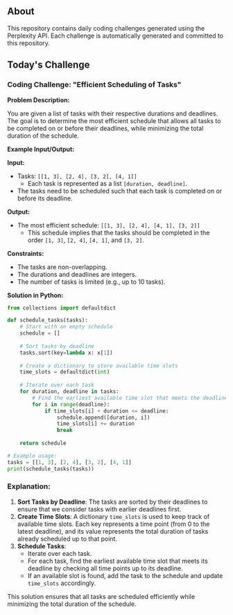 ## About

This repository contains daily coding challenges generated using the Perplexity API. Each challenge is automatically generated and committed to this repository.

## Today's Challenge

### Coding Challenge: "Efficient Scheduling of Tasks"

**Problem Description:**

You are given a list of tasks with their respective durations and deadlines. The goal is to determine the most efficient schedule that allows all tasks to be completed on or before their deadlines, while minimizing the total duration of the schedule.

**Example Input/Output:**

**Input:**
- Tasks: `[[1, 3], [2, 4], [3, 2], [4, 1]]`
  - Each task is represented as a list `[duration, deadline]`.
- The tasks need to be scheduled such that each task is completed on or before its deadline.

**Output:**
- The most efficient schedule: `[[1, 3], [2, 4], [4, 1], [3, 2]]`
  - This schedule implies that the tasks should be completed in the order `[1, 3]`, `[2, 4]`, `[4, 1]`, and `[3, 2]`.

**Constraints:**

- The tasks are non-overlapping.
- The durations and deadlines are integers.
- The number of tasks is limited (e.g., up to 10 tasks).

**Solution in Python:**

```python
from collections import defaultdict

def schedule_tasks(tasks):
    # Start with an empty schedule
    schedule = []
    
    # Sort tasks by deadline
    tasks.sort(key=lambda x: x[1])
    
    # Create a dictionary to store available time slots
    time_slots = defaultdict(int)
    
    # Iterate over each task
    for duration, deadline in tasks:
        # Find the earliest available time slot that meets the deadline
        for i in range(deadline):
            if time_slots[i] + duration <= deadline:
                schedule.append([duration, i])
                time_slots[i] += duration
                break
    
    return schedule

# Example usage:
tasks = [[1, 3], [2, 4], [3, 2], [4, 1]]
print(schedule_tasks(tasks))
```

### Explanation:

1. **Sort Tasks by Deadline**: The tasks are sorted by their deadlines to ensure that we consider tasks with earlier deadlines first.
2. **Create Time Slots**: A dictionary `time_slots` is used to keep track of available time slots. Each key represents a time point (from 0 to the latest deadline), and its value represents the total duration of tasks already scheduled up to that point.
3. **Schedule Tasks**:
   - Iterate over each task.
   - For each task, find the earliest available time slot that meets its deadline by checking all time points up to its deadline.
   - If an available slot is found, add the task to the schedule and update `time_slots` accordingly.

This solution ensures that all tasks are scheduled efficiently while minimizing the total duration of the schedule.
